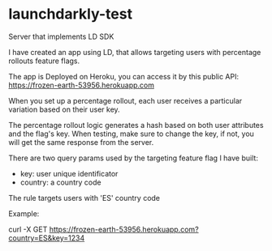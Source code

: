 # launchdarkly-test
Server that implements LD SDK


I have created an app using LD, that allows targeting users with percentage rollouts feature flags.

The app is Deployed on Heroku, you can access it by this public API:
https://frozen-earth-53956.herokuapp.com

When you set up a percentage rollout, each user receives a particular variation based on their user key.

The percentage rollout logic generates a hash based on both user attributes and the flag's key.
When testing, make sure to change the key, if not, you will get the same response from the server.

There are two query params used by the targeting feature flag I have built:
 - key: user unique identificator
 - country: a country code

The rule targets users with 'ES' country code

Example:

curl -X GET https://frozen-earth-53956.herokuapp.com?country=ES&key=1234
